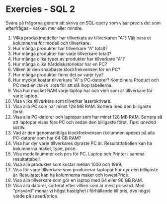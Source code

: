 # Exercies - SQL 2

Svara på frågorna genom att skriva en SQL-query som visar precis det som efterfrågas - varken mer eller mindre.

1. Vilka produktmodeller har tillverkats av tillverkaren "A"? Välj bara ut kolumnerna för modell och tillverkare.
2. Hur många produkter har tillverkare "A" totalt?
3. Hur många produkter har varje tillverkare totalt?
4. Hur många olika typer av produkter har tillverkare "A"?
5. Hur många olika hårddiskstorlekar har en PC?
6. Vilken är den snabbaste klockfrekvensen för en PC?
7. Hur många produkter finns det av varje typ?
8. Hur mycket kostar tillverkare "A":s PC-datorer? Kombinera Product och PC med en `INNER JOIN` för att slå ihop tabellerna.
9. Visa hur mycket RAM varje laptop har och vem som är tillverkare för varje laptop.
10. Visa vilka tillverkare som tillverkar laserskrivare.
11. Visa alla PC som har minst 128 MB RAM. Sortera med den billigaste först.
12. Visa alla PC-datorer och laptopar som har minst 128 MB RAM. Sortera så att laptopar visas före PC och sedan den billigaste först. _Tips: använd `UNION`_.
13. Vad är den genomsnittliga klockfrekvensen (kolumnen speed) på alla PC-datorer som har 64 GB RAM?
14. Visa hur dyr varje tillverkares dyraste PC är. Resultattabellen kan ha kolumnerna maker, type, price.
15. Visa modellnummer och pris för PC, Laptop och Printer i samma resultattabell.
16. Visa alla produkter som kostar mellan 1000 och 1999.
17. Visa för varje tillverkare som producerar laptopar hur dyr den billigaste är. Resultatet kan ha kolumnerna maker och lowestPrice.
18. Visa alla tillverkare som gör en laptop med 64 eller 96 GB RAM.
19. Visa alla datorer, sorterat efter vilken som är mest prisvärd. Med "prisvärd" menar vi högst hastighet i förhållande till pris, dvs högst värde på speed/price.
 